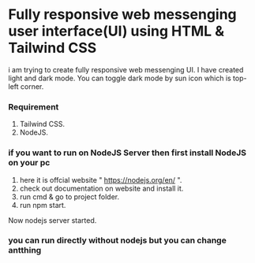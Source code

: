 # Fully responsive web messenging user interface(UI) using HTML & Tailwind CSS 
i am trying to create fully responsive web messenging UI. I have created light and dark mode. You can toggle dark mode by sun icon which is top-left corner.  

### Requirement
1. Tailwind CSS.
2. NodeJS.

### if you want to run on NodeJS Server then first install NodeJS on your pc
1. here it is offcial website " https://nodejs.org/en/ ".
2. check out documentation on website and install it.
3. run cmd & go to project folder.
4. run npm start.

Now nodejs server started.

### you can run directly without nodejs but you can change antthing

